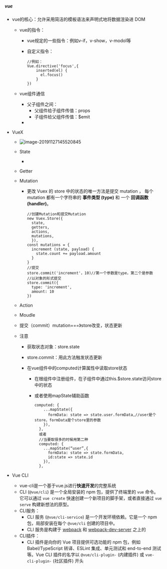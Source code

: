 ##### vue


- vue的核心：允许采用简洁的模板语法来声明式地将数据渲染进 DOM  

  - vue的指令：

    - vue规定的一些指令：例如v-if，v-show，v-modol等

    - 自定义指令：

      ```
      //例如：
      Vue.directive('focus',{
          inserted(el) {
            el.focus()
          }
      })
      ```

  - vue组件通信

    - 父子组件之间：
      - 父组件给子组件传值：props
      - 子组件给父组件传值：$emit
    - 



- VueX

  - ![image-20191127145520845](C:\Users\Li_Ruli\AppData\Roaming\Typora\typora-user-images\image-20191127145520845.png)

  - State

    - 

  - Getter

  - Mutation

    - 更改 Vuex 的 store 中的状态的唯一方法是提交 mutation ， 每个 mutation 都有一个字符串的 **事件类型 (type)** 和 一个 **回调函数 (handler)**。 

      ```
      //创建Mutation和提交Mutation
      new Vuex.Store({
        state,
        getters,
        actions,
        mutations,
        }),
      const mutations = {
        increment (state, payload) {
          state.count += payload.amount
        }
      }
      //提交
      store.commit('increment'，10)//第一个参数是type，第二个是参数
      //以对象的形式提交
      store.commit({
        type: 'increment',
        amount: 10
      })
      ```

      

  - Action

  - Moudle

  - 提交（commit）mutation===》store改变，状态更新

  - 注意

    - 获取状态对象：store.state

    - store.commit：用此方法触发状态更新

    - 在vue组件中的computed计算属性中读取store状态

      - 在根组件中注册组件，在子组件中通过this.$store.state访问store中的状态

      - 或者使用mapState辅助函数

        ```
        computed: {
            ...mapState({
              formData: state => state.user.formData,//user是个store，formData是个store里的参数
            }),
          },
          或者
          //当要取很多的时候用第二种
          computed: {
            ...mapState(“user”,{
              formData: state => state.formData,
              id:state => state.id
            }),
          },
        ```

        

- Vue CLI

  - vue-cli是一个基于vue.js进行**快速开发**的完整系统
  - CLI (`@vue/cli`) 是一个全局安装的 npm 包，提供了终端里的 `vue` 命令。它可以通过 `vue create` 快速创建一个新项目的脚手架，或者直接通过 `vue serve` 构建新想法的原型。 
  - CLI服务：
    - CLI 服务 (`@vue/cli-service`) 是一个开发环境依赖。它是一个 npm 包，局部安装在每个 `@vue/cli` 创建的项目中。 
    - CLI 服务是构建于 [webpack](http://webpack.js.org/) 和 [webpack-dev-server](https://github.com/webpack/webpack-dev-server) 之上的 
  - CLI插件：
    -  CLI 插件是向你的 Vue 项目提供可选功能的 npm 包，例如 Babel/TypeScript 转译、ESLint 集成、单元测试和 end-to-end 测试等。Vue CLI 插件的名字以 `@vue/cli-plugin-` (内建插件) 或 `vue-cli-plugin-` (社区插件) 开头 
